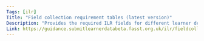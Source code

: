 ```yaml
---
Tags: [ilr]
Title: "Field collection requirement tables (latest version)"
Description: "Provides the required ILR fields for different learner delivery types."
Link: https://guidance.submitlearnerdatabeta.fasst.org.uk/ilr/fieldcollectionrequirements/
---
```

